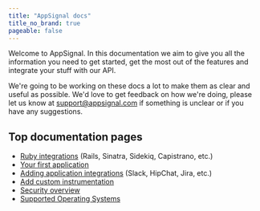```yaml
---
title: "AppSignal docs"
title_no_brand: true
pageable: false
---
```


Welcome to AppSignal. In this documentation we aim to give you all the
information you need to get started, get the most out of the features
and integrate your stuff with our API.

We're going to be working on these docs a lot to make them as clear and
useful as possible. We'd love to get feedback on how we're doing, please
let us know at [support@appsignal.com](mailto:support@appsignal.com) if
something is unclear or if you have any suggestions.

## Top documentation pages

- [Ruby integrations](/ruby/integrations/index.html)
  (Rails, Sinatra, Sidekiq, Capistrano, etc.)
- [Your first application](/getting-started/new-app.html)
- [Adding application integrations](/application/integrations/index.html)
  (Slack, HipChat, Jira, etc.)
- [Add custom instrumentation](/ruby/instrumentation/index.html)
- [Security overview](/appsignal/security.html)
- [Supported Operating Systems](/support/operating-system.html)
